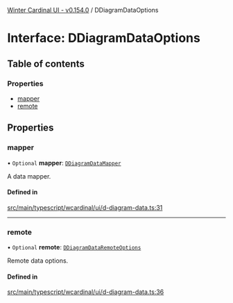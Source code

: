 [Winter Cardinal UI - v0.154.0](../index.md) / DDiagramDataOptions

# Interface: DDiagramDataOptions

## Table of contents

### Properties

- [mapper](DDiagramDataOptions.md#mapper)
- [remote](DDiagramDataOptions.md#remote)

## Properties

### mapper

• `Optional` **mapper**: [`DDiagramDataMapper`](../index.md#ddiagramdatamapper)

A data mapper.

#### Defined in

[src/main/typescript/wcardinal/ui/d-diagram-data.ts:31](https://github.com/winter-cardinal/winter-cardinal-ui/blob/v0.154.0/src/main/typescript/wcardinal/ui/d-diagram-data.ts#L31)

___

### remote

• `Optional` **remote**: [`DDiagramDataRemoteOptions`](DDiagramDataRemoteOptions.md)

Remote data options.

#### Defined in

[src/main/typescript/wcardinal/ui/d-diagram-data.ts:36](https://github.com/winter-cardinal/winter-cardinal-ui/blob/v0.154.0/src/main/typescript/wcardinal/ui/d-diagram-data.ts#L36)
